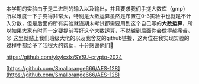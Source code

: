 本学期的实验由于是二进制的输入以及输出，并且要求我们手搓大数库（gmp）所以难度一下子变得非常大，特别是大数运算虽然是布置在0-3实验中也就是不计入分数，但是后面的所有实验就连期末考试都需要用到这个自己写的**大数运算**，所以如果大家有时间一定要提前写好这个大数运算，不然越到后面你会做得越痛苦。😥
这里就贴上我们班级大佬的以及我舍友的github链接，这两位在我实现实验的过程中都给予了我很大的帮助，十分感谢他们🤗

https://github.com/ykylcxlx/SYSU-crypto-2024

[https://github.com/Smallorange666/AES-128](https://github.com/Smallorange666/AES-128)
